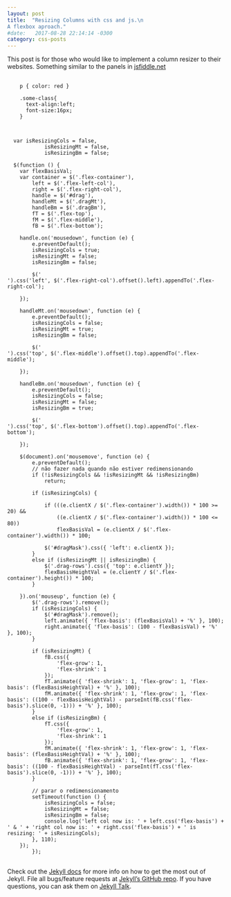 ```yaml
---
layout: post
title:  "Resizing Columns with css and js.\n
A flexbox aproach."
#date:   2017-08-28 22:14:14 -0300
category: css-posts
---
```

This post is for those who would like to implement a column resizer to their websites. Something similar to the panels in [jsfiddle.net](http://jsfiddle.net/)

<pre>
  <code class="language-css">
    p { color: red }
    
    .some-class{
      text-align:left;
      font-size:16px;
    }
  </code>
</pre>

<pre>
<code class="lang-javascript">
  var isResizingCols = false,
            isResizingMt = false,
            isResizingBm = false;

  $(function () {
    var flexBasisVal;
    var container = $('.flex-container'),
        left = $('.flex-left-col'),
        right = $('.flex-right-col'),
        handle = $('#drag'),
        handleMt = $('.dragMt'),
        handleBm = $('.dragBm'),
        fT = $('.flex-top'),
        fM = $('.flex-middle'),
        fB = $('.flex-bottom');

    handle.on('mousedown', function (e) {
        e.preventDefault();
        isResizingCols = true;
        isResizingMt = false;
        isResizingBm = false;

        $('<div id="dragMask"></div>').css('left', $('.flex-right-col').offset().left).appendTo('.flex-right-col');

    });

    handleMt.on('mousedown', function (e) {
        e.preventDefault();
        isResizingCols = false;
        isResizingMt = true;
        isResizingBm = false;

        $('<div class="drag-rows"></div>').css('top', $('.flex-middle').offset().top).appendTo('.flex-middle');

    });

    handleBm.on('mousedown', function (e) {
        e.preventDefault();
        isResizingCols = false;
        isResizingMt = false;
        isResizingBm = true;

        $('<div class="drag-rows"></div>').css('top', $('.flex-bottom').offset().top).appendTo('.flex-bottom');

    });

    $(document).on('mousemove', function (e) {
        e.preventDefault();
        // não fazer nada quando não estiver redimensionando
        if (!isResizingCols && !isResizingMt && !isResizingBm)
            return;

        if (isResizingCols) {

            if (((e.clientX / $('.flex-container').width()) * 100 >= 20) &&
                ((e.clientX / $('.flex-container').width()) * 100 <= 80))
                flexBasisVal = (e.clientX / $('.flex-container').width()) * 100;

            $('#dragMask').css({ 'left': e.clientX });
        }
        else if (isResizingMt || isResizingBm) {
            $('.drag-rows').css({ 'top': e.clientY });
            flexBasisHeightVal = (e.clientY / $('.flex-container').height()) * 100;
        }

    }).on('mouseup', function (e) {
        $('.drag-rows').remove();
        if (isResizingCols) {
            $('#dragMask').remove();
            left.animate({ 'flex-basis': (flexBasisVal) + '%' }, 100);
            right.animate({ 'flex-basis': (100 - flexBasisVal) + '%' }, 100);
        }

        if (isResizingMt) {
            fB.css({
                'flex-grow': 1,
                'flex-shrink': 1
            });
            fT.animate({ 'flex-shrink': 1, 'flex-grow': 1, 'flex-basis': (flexBasisHeightVal) + '%' }, 100);
            fM.animate({ 'flex-shrink': 1, 'flex-grow': 1, 'flex-basis': ((100 - flexBasisHeightVal) - parseInt(fB.css('flex-basis').slice(0, -1))) + '%' }, 100);
        }
        else if (isResizingBm) {
            fT.css({
                'flex-grow': 1,
                'flex-shrink': 1
            });
            fM.animate({ 'flex-shrink': 1, 'flex-grow': 1, 'flex-basis': (flexBasisHeightVal) + '%' }, 100);
            fB.animate({ 'flex-shrink': 1, 'flex-grow': 1, 'flex-basis': ((100 - flexBasisHeightVal) - parseInt(fT.css('flex-basis').slice(0, -1))) + '%' }, 100);
        }

        // parar o redimensionamento
        setTimeout(function () {
            isResizingCols = false;
            isResizingMt = false;
            isResizingBm = false;
            console.log('left col now is: ' + left.css('flex-basis') + ' & ' + 'right col now is: ' + right.css('flex-basis') + ' is resizing: ' + isResizingCols);
        }, 110);
    });
        });            
</code>
</pre>

Check out the [Jekyll docs][jekyll-docs] for more info on how to get the most out of Jekyll. File all bugs/feature requests at [Jekyll’s GitHub repo][jekyll-gh]. If you have questions, you can ask them on [Jekyll Talk][jekyll-talk].

[jekyll-docs]: https://jekyllrb.com/docs/home
[jekyll-gh]:   https://github.com/jekyll/jekyll
[jekyll-talk]: https://talk.jekyllrb.com/
